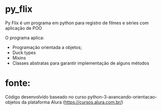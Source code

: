 # py_flix
Py Flix é um programa em python para registro de filmes e séries com aplicação de POO

O programa aplica:
- Programação orientada a objetos;
- Duck types
- Mixins
- Classes abstratas para garantir implementação de alguns métodos

# fonte:
Código desenvolvido baseado no curso python-3-avancando-orientacao-objetos da plataforma Alura (https://cursos.alura.com.br/)